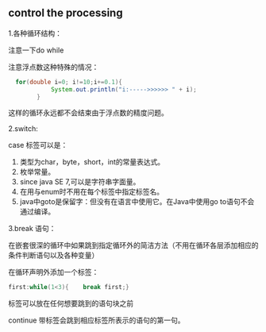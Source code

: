 ## control the processing

1.各种循环结构：

注意一下do while

注意浮点数这种特殊的情况：

```java
  for(double i=0; i!=10;i+=0.1){
            System.out.println("i:----->>>>>> " + i);
        }
```

这样的循环永远都不会结束由于浮点数的精度问题。

2.switch:

case 标签可以是：

1. 类型为char，byte，short，int的常量表达式。
2. 枚举常量。
3. since java SE 7,可以是字符串字面量。
4. 在用与enum时不用在每个标签中指定标签名。
5. java中goto是保留字：但没有在语言中使用它。在Java中使用go to语句不会通过编译。

3.break 语句：

在嵌套很深的循环中如果跳到指定循环外的简洁方法（不用在循环各层添加相应的条件判断语句以及各种变量）

在循环声明外添加一个标签：

```java
first:while(1<3){    break first;}
```

标签可以放在任何想要跳到的语句块之前

continue 带标签会跳到相应标签所表示的语句的第一句。
